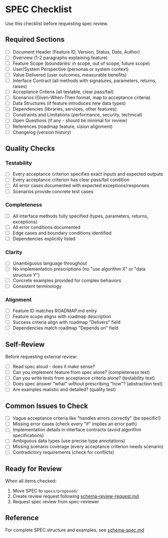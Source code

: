 # SPEC Checklist

Use this checklist before requesting spec review.

## Required Sections

- [ ] Document Header (Feature ID, Version, Status, Date, Author)
- [ ] Overview (1-2 paragraphs explaining feature)
- [ ] Feature Scope (boundaries: in scope, out of scope, future scope)
- [ ] User/System Perspective (personas or system context)
- [ ] Value Delivered (user outcomes, measurable benefits)
- [ ] Interface Contract (all methods with signatures, parameters, returns, raises)
- [ ] Acceptance Criteria (all testable, clear pass/fail)
- [ ] Scenarios (Given-When-Then format, map to acceptance criteria)
- [ ] Data Structures (if feature introduces new data types)
- [ ] Dependencies (libraries, services, other features)
- [ ] Constraints and Limitations (performance, security, technical)
- [ ] Open Questions (if any - should be minimal for review)
- [ ] References (roadmap feature, vision alignment)
- [ ] Changelog (version history)

## Quality Checks

### Testability
- [ ] Every acceptance criterion specifies exact inputs and expected outputs
- [ ] Every acceptance criterion has clear pass/fail condition
- [ ] All error cases documented with expected exceptions/responses
- [ ] Scenarios provide concrete test cases

### Completeness
- [ ] All interface methods fully specified (types, parameters, returns, exceptions)
- [ ] All error conditions documented
- [ ] Edge cases and boundary conditions identified
- [ ] Dependencies explicitly listed

### Clarity
- [ ] Unambiguous language throughout
- [ ] No implementation prescriptions (no "use algorithm X" or "data structure Y")
- [ ] Concrete examples provided for complex behaviors
- [ ] Consistent terminology

### Alignment
- [ ] Feature ID matches ROADMAP.md entry
- [ ] Feature scope aligns with roadmap description
- [ ] Success criteria align with roadmap "Delivers" field
- [ ] Dependencies match roadmap "Depends on" field

## Self-Review

Before requesting external review:

- [ ] Read spec aloud - does it make sense?
- [ ] Can you implement feature from spec alone? (completeness test)
- [ ] Can you write tests from acceptance criteria alone? (testability test)
- [ ] Does spec answer "what" without prescribing "how"? (abstraction test)
- [ ] Are examples realistic and detailed? (quality test)

## Common Issues to Check

- [ ] Vague acceptance criteria like "handles errors correctly" (be specific!)
- [ ] Missing error cases (check every "if" implies an error path)
- [ ] Implementation details in interface contracts (avoid algorithm specifications)
- [ ] Ambiguous data types (use precise type annotations)
- [ ] Missing scenario coverage (every acceptance criterion needs scenario)
- [ ] Contradictory requirements (check for conflicts)

## Ready for Review

When all items checked:
1. Move SPEC to `specs/proposed/`
2. Create review request following [schema-review-request.md](../schema-review-request.md)
3. Request spec review from spec-reviewer

## Reference

For complete SPEC structure and examples, see [schema-spec.md](../schema-spec.md)
